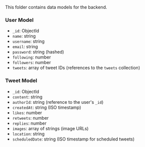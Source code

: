 This folder contains data models for the backend.

### User Model

- `_id`: ObjectId
- `name`: string
- `username`: string
- `email`: string
- `password`: string (hashed)
- `following`: number
- `followers`: number
- `tweets`: array of tweet IDs (references to the `tweets` collection)

### Tweet Model

- `_id`: ObjectId
- `content`: string
- `authorId`: string (reference to the user's `_id`)
- `createdAt`: string (ISO timestamp)
- `likes`: number
- `retweets`: number
- `replies`: number
- `images`: array of strings (image URLs)
- `location`: string
- `scheduledDate`: string (ISO timestamp for scheduled tweets)
